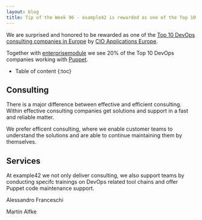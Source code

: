 ```yaml
---
layout: blog
title: Tip of the Week 96 - example42 is rewarded as one of the Top 10 DevOps consulting companies in Europe
---
```


We are surprised and honored to be rewarded as one of the [Top 10 DevOps consulting companies in Europe](https://www.cioapplicationseurope.com/magazines/October2018/Devops/) by [CIO Applications Europe](https://www.cioapplicationseurope.com).

Together with [enterprisemodule](https://enterprisemodules.com/) we see 20% of the Top 10 DevOps companies working with [Puppet](https://puppet.com).

* Table of content
{:toc}

## Consulting

There is a major difference between effective and efficient consulting. Within effective consulting companies get solutions and support in a fast and reliable matter.

We prefer efficent consulting, where we enable customer teams to understand the solutions and are able to continue maintaining them by themselves.

## Services

At example42 we not only deliver consulting, we also support teams by conducting specifc trainings on DevOps related tool chains and offer Puppet code maintenance support.



Alessandro Franceschi

Martin Alfke